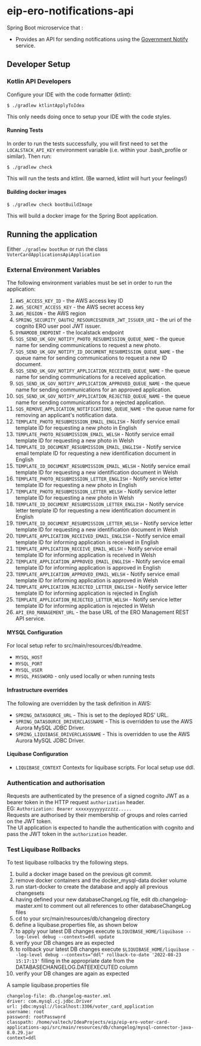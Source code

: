 # eip-ero-notifications-api
Spring Boot microservice that :
- Provides an API for sending notifications using the [Government Notify](https://www.notifications.service.gov.uk/documentation) service.

## Developer Setup
### Kotlin API Developers

Configure your IDE with the code formatter (ktlint):
```
$ ./gradlew ktlintApplyToIdea
```
This only needs doing once to setup your IDE with the code styles.

#### Running Tests
In order to run the tests successfully, you will first need to set the `LOCALSTACK_API_KEY` environment variable (i.e.
within your .bash_profile or similar). Then run:
```
$ ./gradlew check
```
This will run the tests and ktlint. (Be warned, ktlint will hurt your feelings!)

#### Building docker images
```
$ ./gradlew check bootBuildImage
```
This will build a docker image for the Spring Boot application.

## Running the application
Either `./gradlew bootRun` or run the class `VoterCardApplicationsApiApplication`

### External Environment Variables
The following environment variables must be set in order to run the application:
1. `AWS_ACCESS_KEY_ID` - the AWS access key ID
2. `AWS_SECRET_ACCESS_KEY` - the AWS secret access key
3. `AWS_REGION` - the AWS region
4. `SPRING_SECURITY_OAUTH2_RESOURCESERVER_JWT_ISSUER_URI` - the uri of the cognito ERO user pool JWT issuer.
5. `DYNAMODB_ENDPOINT` - the localstack endpoint
6. `SQS_SEND_UK_GOV_NOTIFY_PHOTO_RESUBMISSION_QUEUE_NAME` - the queue name for sending communications to request a new photo.
7. `SQS_SEND_UK_GOV_NOTIFY_ID_DOCUMENT_RESUBMISSION_QUEUE_NAME` - the queue name for sending communications to request a new ID document.
8. `SQS_SEND_UK_GOV_NOTIFY_APPLICATION_RECEIVED_QUEUE_NAME` - the queue name for sending communications for a received application.
9. `SQS_SEND_UK_GOV_NOTIFY_APPLICATION_APPROVED_QUEUE_NAME` - the queue name for sending communications for an approved application.
10. `SQS_SEND_UK_GOV_NOTIFY_APPLICATION_REJECTED_QUEUE_NAME` - the queue name for sending communications for a rejected application.
11. `SQS_REMOVE_APPLICATION_NOTIFICATIONS_QUEUE_NAME` - the queue name for removing an applicant's notification data.
12. `TEMPLATE_PHOTO_RESUBMISSION_EMAIL_ENGLISH` - Notify service email template ID for requesting a new photo in English
13. `TEMPLATE_PHOTO_RESUBMISSION_EMAIL_WELSH` - Notify service email template ID for requesting a new photo in Welsh
14. `TEMPLATE_ID_DOCUMENT_RESUBMISSION_EMAIL_ENGLISH` - Notify service email template ID for requesting a new identification document in English
15. `TEMPLATE_ID_DOCUMENT_RESUBMISSION_EMAIL_WELSH` - Notify service email template ID for requesting a new identification document in Welsh
16. `TEMPLATE_PHOTO_RESUBMISSION_LETTER_ENGLISH` - Notify service letter template ID for requesting a new photo in English
17. `TEMPLATE_PHOTO_RESUBMISSION_LETTER_WELSH` - Notify service letter template ID for requesting a new photo in Welsh
18. `TEMPLATE_ID_DOCUMENT_RESUBMISSION_LETTER_ENGLISH` - Notify service letter template ID for requesting a new identification document in English
19. `TEMPLATE_ID_DOCUMENT_RESUBMISSION_LETTER_WELSH` - Notify service letter template ID for requesting a new identification document in Welsh
20. `TEMPLATE_APPLICATION_RECEIVED_EMAIL_ENGLISH` - Notify service email template ID for informing application is received in English
21. `TEMPLATE_APPLICATION_RECEIVE_EMAIL_WELSH` - Notify service email template ID for informing application is received in Welsh
22. `TEMPLATE_APPLICATION_APPROVED_EMAIL_ENGLISH` - Notify service email template ID for informing application is approved in English
23. `TEMPLATE_APPLICATION_APPROVED_EMAIL_WELSH` - Notify service email template ID for informing application is approved in Welsh
24. `TEMPLATE_APPLICATION_REJECTED_LETTER_ENGLISH` - Notify service letter template ID for informing application is rejected in English
25. `TEMPLATE_APPLICATION_REJECTED_LETTER_WELSH` - Notify service letter template ID for informing application is rejected in Welsh
26. `API_ERO_MANAGEMENT_URL` - the base URL of the ERO Management REST API service.

#### MYSQL Configuration
For local setup refer to src/main/resources/db/readme.
* `MYSQL_HOST`
* `MYSQL_PORT`
* `MYSQL_USER`
* `MYSQL_PASSWORD` - only used locally or when running tests

#### Infrastructure overrides
The following are overridden by the task definition in AWS:
* `SPRING_DATASOURCE_URL` - This is set to the deployed RDS' URL.
* `SPRING_DATASOURCE_DRIVERCLASSNAME` - This is overridden to use the AWS Aurora MySQL JDBC Driver.
* `SPRING_LIQUIBASE_DRIVERCLASSNAME` - This is overridden to use the AWS Aurora MySQL JDBC Driver.

#### Liquibase Configuration
* `LIQUIBASE_CONTEXT` Contexts for liquibase scripts.
  For local setup use ddl.

### Authentication and authorisation
Requests are authenticated by the presence of a signed cognito JWT as a bearer token in the HTTP request `authorization` header.  
EG: `Authorization: Bearer xxxxxyyyyyyzzzzz.....`  
Requests are authorised by their membership of groups and roles carried on the JWT token.  
The UI application is expected to handle the authentication with cognito and pass the JWT token in the `authorization` header.

### Test Liquibase Rollbacks
To test liquibase rollbacks try the following steps.
1. build a docker image based on the previous git commit.
2. remove docker containers and the docker_mysql-data docker volume
3. run start-docker to create the database and apply all previous changesets
4. having defined your new databaseChangeLog file, edit db.changelog-master.xml to comment out all references to other databaseChangeLog files
5. cd to your src/main/resources/db/changelog directory
6. define a liquibase.properties file, as shown below
7. to apply your latest DB changes execute `$LIQUIBASE_HOME/liquibase --log-level debug --contexts=ddl update`
8. verify your DB changes are as expected
9. to rollback your latest DB changes execute `$LIQUIBASE_HOME/liquibase --log-level debug --contexts="ddl" rollback-to-date '2022-08-23 15:17:13'` filling in the appropriate date from the DATABASECHANGELOG.DATEEXECUTED column
10. verify your DB changes are again as expected

A sample liquibase.properties file

```shell
changelog-file: db.changelog-master.xml
driver: com.mysql.cj.jdbc.Driver
url: jdbc:mysql://localhost:3306/voter_card_application
username: root
password: rootPassword
classpath: /home/valtech/IdeaProjects/eip/eip-ero-voter-card-applications-api/src/main/resources/db/changelog/mysql-connector-java-8.0.29.jar
context=ddl
```
